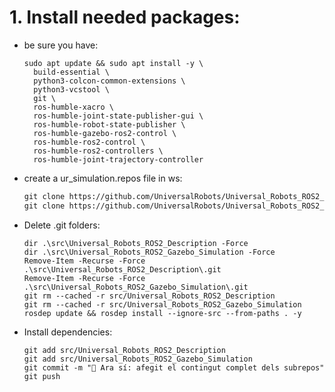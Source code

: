# 1. Install needed packages:

- be sure you have:
  ````shell
  sudo apt update && sudo apt install -y \
    build-essential \
    python3-colcon-common-extensions \
    python3-vcstool \
    git \
    ros-humble-xacro \
    ros-humble-joint-state-publisher-gui \
    ros-humble-robot-state-publisher \
    ros-humble-gazebo-ros2-control \
    ros-humble-ros2-control \
    ros-humble-ros2-controllers \
    ros-humble-joint-trajectory-controller
  ````
- create a ur_simulation.repos file in ws:
    ````xml
    git clone https://github.com/UniversalRobots/Universal_Robots_ROS2_Description.git
    git clone https://github.com/UniversalRobots/Universal_Robots_ROS2_Gazebo_Simulation.git
    ```` 
- Delete .git folders:
    ````shell
    dir .\src\Universal_Robots_ROS2_Description -Force
    dir .\src\Universal_Robots_ROS2_Gazebo_Simulation -Force
    Remove-Item -Recurse -Force .\src\Universal_Robots_ROS2_Description\.git
    Remove-Item -Recurse -Force .\src\Universal_Robots_ROS2_Gazebo_Simulation\.git
    git rm --cached -r src/Universal_Robots_ROS2_Description
    git rm --cached -r src/Universal_Robots_ROS2_Gazebo_Simulation
    rosdep update && rosdep install --ignore-src --from-paths . -y
    ````
- Install dependencies:
    ````shell
    git add src/Universal_Robots_ROS2_Description
    git add src/Universal_Robots_ROS2_Gazebo_Simulation
    git commit -m "🎯 Ara sí: afegit el contingut complet dels subrepos"
    git push
    ````
